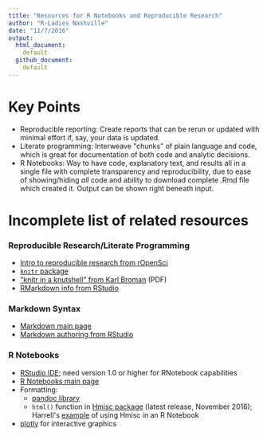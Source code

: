 ```yaml
---
title: "Resources for R Notebooks and Reproducible Research"
author: "R-Ladies Nashville"
date: "11/7/2016"
output:
  html_document:
    default
  github_document:
    default
---
```


# Key Points
- Reproducible reporting: Create reports that can be rerun or updated with minimal effort if, say, your data is updated.
- Literate programming: Interweave "chunks" of plain language and code, which is great for documentation of both code and analytic decisions.
- R Notebooks: Way to have code, explanatory text, and results all in a single file with complete transparency and reproducibility, due to ease of showing/hiding *all* code and ability to download complete .Rmd file which created it. Output can be shown right beneath input.

# Incomplete list of related resources

### Reproducible Research/Literate Programming
- [Intro to reproducible research from rOpenSci](http://ropensci.github.io/reproducibility-guide/sections/introduction/)
- [`knitr` package](http://yihui.name/knitr/)
- ["knitr in a knutshell" from Karl Broman](http://kbroman.org/Tools4RR/assets/lectures/03_knitr_Rmd_withnotes.pdf) (PDF)
- [RMarkdown info from RStudio](http://rmarkdown.rstudio.com/lesson-1.html)

### Markdown Syntax
- [Markdown main page](http://daringfireball.net/projects/markdown/)
- [Markdown authoring from RStudio](http://rmarkdown.rstudio.com/authoring_basics.html)

### R Notebooks
- [RStudio IDE](https://www.rstudio.com); need version 1.0 or higher for RNotebook capabilities
- [R Notebooks main page](http://rmarkdown.rstudio.com/r_notebooks.html)
- Formatting:
    - [pandoc library](http://rmarkdown.rstudio.com/authoring_pandoc_markdown.html#pandoc_markdown)
    - `html()` function in [Hmisc package](http://biostat.mc.vanderbilt.edu/wiki/Main/Hmisc) (latest release, November 2016); Harrell's [example](http://data.vanderbilt.edu/fh/R/Hmisc/examples.nb.html) of using Hmisc in an R Notebook
- [plotly](https://plot.ly/r/) for interactive graphics
